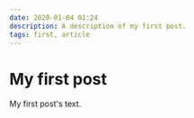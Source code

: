 ```yaml
---
date: 2020-01-04 01:24
description: A description of my first post.
tags: first, article
---
```

# My first post

My first post's text.